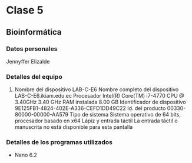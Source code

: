 # Clase 5
## Bioinformática
### Datos personales

Jennyffer Elizalde

### Detalles del equipo

1. Nombre del dispositivo	LAB-C-E6
Nombre completo del dispositivo	LAB-C-E6.ikiam.edu.ec
Procesador	Intel(R) Core(TM) i7-4770 CPU @ 3.40GHz   3.40 GHz
RAM instalada	8.00 GB
Identificador de dispositivo	9E125FB1-4824-402E-A336-CEFD1DD49C22
Id. del producto	00330-80000-00000-AA579
Tipo de sistema	Sistema operativo de 64 bits, procesador basado en x64
Lápiz y entrada táctil	La entrada táctil o manuscrita no está disponible para esta pantalla


### Detalles de los programas utilizados

- Nano 6.2
